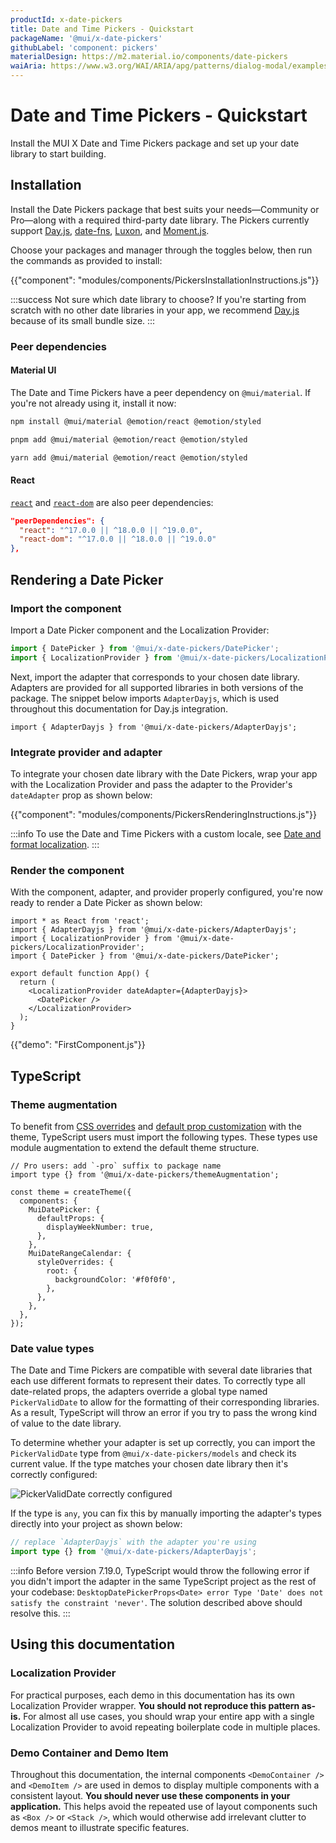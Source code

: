 ```yaml
---
productId: x-date-pickers
title: Date and Time Pickers - Quickstart
packageName: '@mui/x-date-pickers'
githubLabel: 'component: pickers'
materialDesign: https://m2.material.io/components/date-pickers
waiAria: https://www.w3.org/WAI/ARIA/apg/patterns/dialog-modal/examples/datepicker-dialog/
---
```


# Date and Time Pickers - Quickstart

<p class="description">Install the MUI X Date and Time Pickers package and set up your date library to start building.</p>

## Installation

Install the Date Pickers package that best suits your needs—Community or Pro—along with a required third-party date library.
The Pickers currently support [Day.js](https://day.js.org/), [date-fns](https://date-fns.org/), [Luxon](https://moment.github.io/luxon/#/), and [Moment.js](https://momentjs.com/).

Choose your packages and manager through the toggles below, then run the commands as provided to install:

<!-- #default-branch-switch -->

{{"component": "modules/components/PickersInstallationInstructions.js"}}

:::success
Not sure which date library to choose?
If you're starting from scratch with no other date libraries in your app, we recommend [Day.js](https://day.js.org/) because of its small bundle size.
:::

### Peer dependencies

#### Material UI

The Date and Time Pickers have a peer dependency on `@mui/material`.
If you're not already using it, install it now:

<codeblock storageKey="package-manager">

```bash npm
npm install @mui/material @emotion/react @emotion/styled
```

```bash pnpm
pnpm add @mui/material @emotion/react @emotion/styled
```

```bash yarn
yarn add @mui/material @emotion/react @emotion/styled
```

</codeblock>

#### React

<!-- #react-peer-version -->

[`react`](https://www.npmjs.com/package/react) and [`react-dom`](https://www.npmjs.com/package/react-dom) are also peer dependencies:

```json
"peerDependencies": {
  "react": "^17.0.0 || ^18.0.0 || ^19.0.0",
  "react-dom": "^17.0.0 || ^18.0.0 || ^19.0.0"
},
```

## Rendering a Date Picker

### Import the component

Import a Date Picker component and the Localization Provider:

```js
import { DatePicker } from '@mui/x-date-pickers/DatePicker';
import { LocalizationProvider } from '@mui/x-date-pickers/LocalizationProvider';
```

Next, import the adapter that corresponds to your chosen date library.
Adapters are provided for all supported libraries in both versions of the package.
The snippet below imports `AdapterDayjs`, which is used throughout this documentation for Day.js integration.

```tsx
import { AdapterDayjs } from '@mui/x-date-pickers/AdapterDayjs';
```

### Integrate provider and adapter

To integrate your chosen date library with the Date Pickers, wrap your app with the Localization Provider and pass the adapter to the Provider's `dateAdapter` prop as shown below:

{{"component": "modules/components/PickersRenderingInstructions.js"}}

:::info
To use the Date and Time Pickers with a custom locale, see [Date and format localization](/x/react-date-pickers/adapters-locale/).
:::

### Render the component

With the component, adapter, and provider properly configured, you're now ready to render a Date Picker as shown below:

```tsx
import * as React from 'react';
import { AdapterDayjs } from '@mui/x-date-pickers/AdapterDayjs';
import { LocalizationProvider } from '@mui/x-date-pickers/LocalizationProvider';
import { DatePicker } from '@mui/x-date-pickers/DatePicker';

export default function App() {
  return (
    <LocalizationProvider dateAdapter={AdapterDayjs}>
      <DatePicker />
    </LocalizationProvider>
  );
}
```

{{"demo": "FirstComponent.js"}}

## TypeScript

### Theme augmentation

To benefit from [CSS overrides](/material-ui/customization/theme-components/#theme-style-overrides) and [default prop customization](/material-ui/customization/theme-components/#theme-default-props) with the theme, TypeScript users must import the following types.
These types use module augmentation to extend the default theme structure.

```tsx
// Pro users: add `-pro` suffix to package name
import type {} from '@mui/x-date-pickers/themeAugmentation';

const theme = createTheme({
  components: {
    MuiDatePicker: {
      defaultProps: {
        displayWeekNumber: true,
      },
    },
    MuiDateRangeCalendar: {
      styleOverrides: {
        root: {
          backgroundColor: '#f0f0f0',
        },
      },
    },
  },
});
```

### Date value types

The Date and Time Pickers are compatible with several date libraries that each use different formats to represent their dates.
To correctly type all date-related props, the adapters override a global type named `PickerValidDate` to allow for the formatting of their corresponding libraries.
As a result, TypeScript will throw an error if you try to pass the wrong kind of value to the date library.

To determine whether your adapter is set up correctly, you can import the `PickerValidDate` type from `@mui/x-date-pickers/models` and check its current value.
If the type matches your chosen date library then it's correctly configured:

<img src="/static/x/date-pickers/picker-valid-date-configured.png" alt="PickerValidDate correctly configured" />

If the type is `any`, you can fix this by manually importing the adapter's types directly into your project as shown below:

```ts
// replace `AdapterDayjs` with the adapter you're using
import type {} from '@mui/x-date-pickers/AdapterDayjs';
```

:::info
Before version 7.19.0, TypeScript would throw the following error if you didn't import the adapter in the same TypeScript project as the rest of your codebase: `DesktopDatePickerProps<Date> error Type 'Date' does not satisfy the constraint 'never'`.
The solution described above should resolve this.
:::

## Using this documentation

### Localization Provider

For practical purposes, each demo in this documentation has its own Localization Provider wrapper.
**You should not reproduce this pattern as-is.**
For almost all use cases, you should wrap your entire app with a single Localization Provider to avoid repeating boilerplate code in multiple places.

### Demo Container and Demo Item

Throughout this documentation, the internal components `<DemoContainer />` and `<DemoItem />` are used in demos to display multiple components with a consistent layout.
**You should never use these components in your application.**
This helps avoid the repeated use of layout components such as `<Box />` or `<Stack />`, which would otherwise add irrelevant clutter to demos meant to illustrate specific features.
